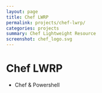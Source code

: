 ```yaml
---
layout: page
title: Chef LWRP
permalink: projects/chef-lwrp/
categories: projects
summary: Chef Lightweight Resource
screenshot: chef_logo.svg
---
```


# Chef LWRP

- Chef & Powershell
